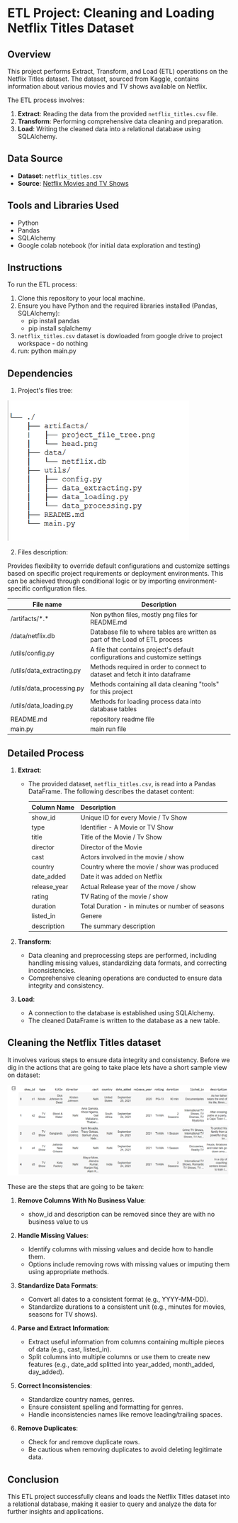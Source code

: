 # ETL Project: Cleaning and Loading Netflix Titles Dataset

## Overview

This project performs Extract, Transform, and Load (ETL) operations on the Netflix Titles dataset. The dataset, sourced from Kaggle, contains information about various movies and TV shows available on Netflix.

The ETL process involves:

1. **Extract**: Reading the data from the provided `netflix_titles.csv` file.
2. **Transform**: Performing comprehensive data cleaning and preparation.
3. **Load**: Writing the cleaned data into a relational database using SQLAlchemy.

## Data Source

- **Dataset**: `netflix_titles.csv`
- **Source**: [Netflix Movies and TV Shows](https://www.kaggle.com/shivamb/netflix-shows)

## Tools and Libraries Used

- Python
- Pandas
- SQLAlchemy
- Google colab notebook (for initial data exploration and testing)

## Instructions

To run the ETL process:

1. Clone this repository to your local machine.
2. Ensure you have Python and the required libraries installed (Pandas, SQLAlchemy):
   - pip install pandas
   - pip install sqlalchemy
3. `netflix_titles.csv` dataset is dowloaded from google drive to project workspace - do nothing
4. run: python main.py

## Dependencies

1. Project's files tree:

![image](https://github.com/ereiss/data_engineer_python_project/blob/main/artifacts/project_file_tree.png)

2. Files description:

Provides flexibility to override default configurations and customize settings based on specific project requirements or deployment environments. This can be achieved through conditional logic or by importing environment-specific configuration files.


   | File name                   | Description                                                                    |
   |-----------------------------|--------------------------------------------------------------------------------|
   | /artifacts/\*.\*            | Non python files, mostly png files for README.md                               |
   | /data/netflix.db            | Database file to where tables are written as part of the Load of ETL process   |
   | /utils/config.py            | A file that contains project's default configurations and customize settings   |
   | /utils/data_extracting.py   | Methods required in order to connect to dataset and fetch it into dataframe    |
   | /utils/data_processing.py   | Methods containing all data cleaning "tools" for this project                  |
   | /utils/data_loading.py      | Methods for loading process data into database tables                          |
   | README.md                   | repository readme file                                                         |	
   | main.py                     | main run file                                                                  |


## Detailed Process

1. **Extract**:
   - The provided dataset, `netflix_titles.csv`, is read into a Pandas DataFrame. The following describes the dataset content: 

     | Column Name   | Description                                      |
     |---------------|--------------------------------------------------|
     | show_id       | Unique ID for every Movie / Tv Show              |
     | type          | Identifier - A Movie or TV Show                  |
     | title         | Title of the Movie / Tv Show                     |
     | director      | Director of the Movie                            |
     | cast          | Actors involved in the movie / show              |
     | country       | Country where the movie / show was produced      |
     | date_added    | Date it was added on Netflix                     |	
     | release_year  | Actual Release year of the move / show           |
     | rating        | TV Rating of the movie / show                    |
     | duration      | Total Duration - in minutes or number of seasons |
     | listed_in     | Genere                                           |
     | description   | The summary description                          |

2. **Transform**:
   - Data cleaning and preprocessing steps are performed, including handling missing values, standardizing data formats, and correcting inconsistencies.
   - Comprehensive cleaning operations are conducted to ensure data integrity and consistency.

3. **Load**:
   - A connection to the database is established using SQLAlchemy.
   - The cleaned DataFrame is written to the database as a new table.

## Cleaning the Netflix Titles dataset

It involves various steps to ensure data integrity and consistency. Before we dig in the actions that are going to take place lets have a short sample view on dataset:

![image](https://github.com/ereiss/data_engineer_python_project/blob/main/artifacts/head.png)

These are the steps that are going to be taken:

1. **Remove Columns With No Business Value**:
   - show_id and description can be removed since they are with no business value to us

2. **Handle Missing Values**:
   - Identify columns with missing values and decide how to handle them.
   - Options include removing rows with missing values or imputing them using appropriate methods.

3. **Standardize Data Formats**:
   - Convert all dates to a consistent format (e.g., YYYY-MM-DD).
   - Standardize durations to a consistent unit (e.g., minutes for movies, seasons for TV shows).

4. **Parse and Extract Information**:
   - Extract useful information from columns containing multiple pieces of data (e.g., cast, listed_in).
   - Split columns into multiple columns or use them to create new features (e.g., date_add splitted into year_added, month_added, day_added).

5. **Correct Inconsistencies**:
   - Standardize country names, genres.
   - Ensure consistent spelling and formatting for genres.
   - Handle inconsistencies names like remove leading/trailing spaces.

6. **Remove Duplicates**:
   - Check for and remove duplicate rows.
   - Be cautious when removing duplicates to avoid deleting legitimate data.

## Conclusion

This ETL project successfully cleans and loads the Netflix Titles dataset into a relational database, making it easier to query and analyze the data for further insights and applications.
